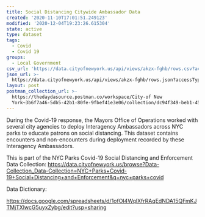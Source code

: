 ```yaml
---
title: Social Distancing Citywide Ambassador Data
created: '2020-11-10T17:01:51.249123'
modified: '2020-12-04T19:23:26.615304'
state: active
type: dataset
tags:
  - Covid
  - Covid 19
groups:
  - Local Government
csv_url: 'https://data.cityofnewyork.us/api/views/akzx-fghb/rows.csv?accessType=DOWNLOAD'
json_url: >-
  https://data.cityofnewyork.us/api/views/akzx-fghb/rows.json?accessType=DOWNLOAD
layout: post
postman_collection_url: >-
  https://thedaydasource.postman.co/workspace/City-of New
  York~3b6f7a46-5db5-42b1-80fe-9fbef41e3e06/collection/dc94f349-beb1-452f-bf10-6e5835f34c83
---
```

During the Covid-19 response, the Mayors Office of Operations worked with several city agencies to deploy Interagency Ambassadors across NYC parks to educate patrons on social distancing. This dataset contains encounters and non-encounters during deployment recorded by these Interagency Ambassadors.

This is part of the NYC Parks Covid-19 Social Distancing and Enforcement Data Collection: https://data.cityofnewyork.us/browse?Data-Collection_Data-Collection=NYC+Parks+Covid-19+Social+Distancing+and+Enforcement&q=nyc+parks+covid

Data Dictionary:

https://docs.google.com/spreadsheets/d/1ofOI4WqlXfrRAqEdNDA15QFmKJTMjTXlwcG5uyxZybg/edit?usp=sharing
